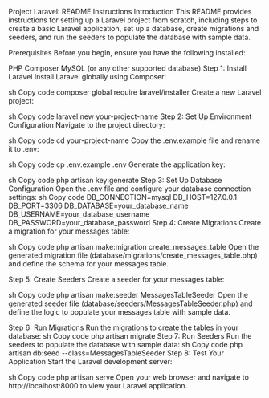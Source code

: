 Project Laravel: README Instructions
Introduction
This README provides instructions for setting up a Laravel project from scratch, including steps to create a basic Laravel application, set up a database, create migrations and seeders, and run the seeders to populate the database with sample data.

Prerequisites
Before you begin, ensure you have the following installed:

PHP
Composer
MySQL (or any other supported database)
Step 1: Install Laravel
Install Laravel globally using Composer:

sh
Copy code
composer global require laravel/installer
Create a new Laravel project:

sh
Copy code
laravel new your-project-name
Step 2: Set Up Environment Configuration
Navigate to the project directory:

sh
Copy code
cd your-project-name
Copy the .env.example file and rename it to .env:

sh
Copy code
cp .env.example .env
Generate the application key:

sh
Copy code
php artisan key:generate
Step 3: Set Up Database Configuration
Open the .env file and configure your database connection settings:
sh
Copy code
DB_CONNECTION=mysql
DB_HOST=127.0.0.1
DB_PORT=3306
DB_DATABASE=your_database_name
DB_USERNAME=your_database_username
DB_PASSWORD=your_database_password
Step 4: Create Migrations
Create a migration for your messages table:

sh
Copy code
php artisan make:migration create_messages_table
Open the generated migration file (database/migrations/create_messages_table.php) and define the schema for your messages table.

Step 5: Create Seeders
Create a seeder for your messages table:

sh
Copy code
php artisan make:seeder MessagesTableSeeder
Open the generated seeder file (database/seeders/MessagesTableSeeder.php) and define the logic to populate your messages table with sample data.

Step 6: Run Migrations
Run the migrations to create the tables in your database:
sh
Copy code
php artisan migrate
Step 7: Run Seeders
Run the seeders to populate the database with sample data:
sh
Copy code
php artisan db:seed --class=MessagesTableSeeder
Step 8: Test Your Application
Start the Laravel development server:

sh
Copy code
php artisan serve
Open your web browser and navigate to http://localhost:8000 to view your Laravel application.
